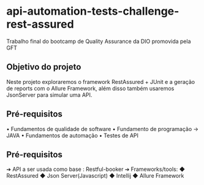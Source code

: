 # api-automation-tests-challenge-rest-assured
Trabalho final do bootcamp de Quality Assurance da DIO promovida pela GFT

## Objetivo do projeto
Neste projeto exploraremos o framework RestAssured + JUnit e 
a geração de reports com o Allure Framework, além disso 
também usaremos JsonServer para simular uma API.

## Pré-requisitos
• Fundamentos de qualidade de software
• Fundamento de programação -> JAVA
• Fundamentos de automação
• Testes de API


## Pré-requisitos
➔ API a ser usada como base : Restful-booker
➔ Frameworks/tools:
◆ RestAssured
◆ Json Server(Javascript)
◆ Intellij
◆ Allure Framework
